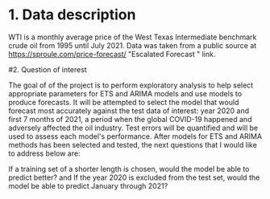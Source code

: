 # 1. Data description

WTI is a monthly average price of the West Texas Intermediate benchmark crude oil from 1995 until July 2021. Data was taken from a public source at https://sproule.com/price-forecast/ "Escalated Forecast " link.

#2. Question of interest

The goal of of the project is to perform exploratory analysis to help select appropriate parameters for ETS and ARIMA models and use models to produce forecasts. It will be attempted to select the model that would forecast most accurately against the test data of interest: year 2020 and first 7 months of 2021, a period when the global COVID-19 happened and adversely affected the oil industry. Test errors will be quantified and will be used to assess each model's performance. After models for ETS and ARIMA methods has been selected and tested, the next questions that I would like to address below are:

If a training set of a shorter length is chosen, would the model be able to predict better? 
and 
If the year 2020 is excluded from the test set, would the model be able to predict January through 2021?
